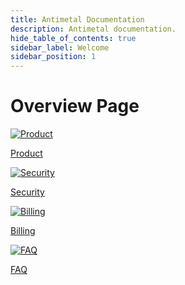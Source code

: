 ```yaml
---
title: Antimetal Documentation
description: Antimetal documentation.
hide_table_of_contents: true
sidebar_label: Welcome
sidebar_position: 1
---
```


# Overview Page


<div class="image-container">
  <a href="/product/savings/volume_discounts" class="button">
    <img src="/img/sidebar-icons/product.png" alt="Product" />
    <p>Product</p>
  </a>
  <a href="/security/iam_roles_explained" class="button">
    <img src="/img/sidebar-icons/security.png" alt="Security" />
    <p>Security</p>
  </a>
  <a href="/billing/invoicing" class="button">
    <img src="/img/sidebar-icons/billing.png" alt="Billing" />
    <p>Billing</p>
  </a>
  <a href="/faq/" class="button">
    <img src="/img/sidebar-icons/faq.png" alt="FAQ" />
    <p>FAQ</p>
  </a>

</div>
